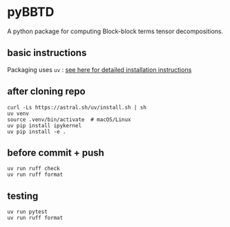 # pyBBTD

A python package for computing Block-block terms tensor decompositions.

## basic instructions

Packaging uses `uv` : [see here for detailed installation instructions](https://docs.astral.sh/uv/#installation)

## after cloning repo

```
curl -Ls https://astral.sh/uv/install.sh | sh
uv venv
source .venv/bin/activate  # macOS/Linux
uv pip install ipykernel
uv pip install -e .
```

## before commit + push

```
uv run ruff check
uv run ruff format
```

## testing

```
uv run pytest
uv run ruff format
```
